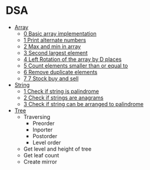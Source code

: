 # DSA

- [Array](https://github.com/sumeetmathpati/DSA/tree/master/array)
    - [0 Basic array implementation](https://github.com/sumeetmathpati/DSA/tree/master/array/0%20Array%20implementation)
    - [1 Print alternate numbers](https://github.com/sumeetmathpati/DSA/tree/master/array/1%20Print%20alternate%20numbers)
    - [2 Max and min in array](https://github.com/sumeetmathpati/DSA/tree/master/array/2%20Max%20and%20min%20in%20array)
    - [3 Second largest element](https://github.com/sumeetmathpati/DSA/tree/master/array/3%20Second%20largest%20element)
    - [4 Left Rotation of the array by D places](https://github.com/sumeetmathpati/DSA/tree/master/array/4%20Left%20Rotation%20of%20the%20array%20by%20D%20places)
    - [5 Count elements smaller than or equal to](https://github.com/sumeetmathpati/DSA/tree/master/array/5%20Count%20elements%20smaller%20than%20or%20equal%20to%20)
    - [6 Remove duplicate elements](https://github.com/sumeetmathpati/DSA/tree/master/array/6%20Remove%20duplicate%20elements)
    - [7 7 Stock buy and sell ](https://github.com/sumeetmathpati/DSA/tree/master/array/7%20Stock%20buy%20and%20sell%20)
- [String](https://github.com/sumeetmathpati/DSA/tree/master/string)
    - [1 Check if string is palindrome](https://github.com/sumeetmathpati/DSA/tree/master/string/1%20Check%20if%20string%20is%20palindrome)
    - [2 Check if strings are anagrams](https://github.com/sumeetmathpati/DSA/tree/master/string/2%20Check%20if%20strings%20are%20anagrams)
    - [3 Check if string can be arranged to palindrome](https://github.com/sumeetmathpati/DSA/tree/master/string/3%20Check%20if%20string%20can%20be%20arranged%20to%20palindrome)
- [Tree](https://github.com/sumeetmathpati/DSA/tree/master/tree)
    - Traversing
        - Preorder
        - Inporter
        - Postorder
        - Level order
    - Get level and height of tree
    - Get leaf count
    - Create mirror
    